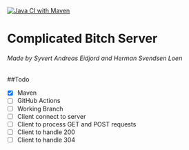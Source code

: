 [![Java CI with Maven](https://github.com/ToMrArcher/ComplicatedBitchServer/actions/workflows/maven.yml/badge.svg)](https://github.com/ToMrArcher/ComplicatedBitchServer/actions/workflows/maven.yml)

# Complicated Bitch Server
###### Made by Syvert Andreas Eidjord and Herman Svendsen Loen

##Todo

* [x] Maven
* [ ] GitHub Actions
* [ ] Working Branch
* [ ] Client connect to server
* [ ] Client to process GET and POST requests
* [ ] Client to handle 200
* [ ] Client to handle 304
